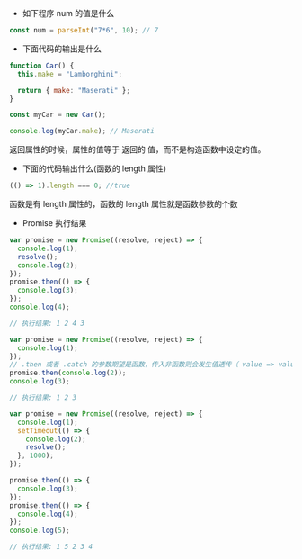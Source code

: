 - 如下程序 num 的值是什么

```js
const num = parseInt("7*6", 10); // 7
```

- 下面代码的输出是什么

```js
function Car() {
  this.make = "Lamborghini";

  return { make: "Maserati" };
}

const myCar = new Car();

console.log(myCar.make); // Maserati
```

返回属性的时候，属性的值等于 返回的 值，而不是构造函数中设定的值。

- 下面的代码输出什么(函数的 length 属性)

```js
(() => 1).length === 0; //true
```

函数是有 length 属性的，函数的 length 属性就是函数参数的个数

- Promise 执行结果

```js
var promise = new Promise((resolve, reject) => {
  console.log(1);
  resolve();
  console.log(2);
});
promise.then(() => {
  console.log(3);
});
console.log(4);

// 执行结果: 1 2 4 3

var promise = new Promise((resolve, reject) => {
  console.log(1);
});
// .then 或者 .catch 的参数期望是函数，传入非函数则会发生值透传（ value => value ）
promise.then(console.log(2));
console.log(3);

// 执行结果: 1 2 3

var promise = new Promise((resolve, reject) => {
  console.log(1);
  setTimeout(() => {
    console.log(2);
    resolve();
  }, 1000);
});

promise.then(() => {
  console.log(3);
});
promise.then(() => {
  console.log(4);
});
console.log(5);

// 执行结果: 1 5 2 3 4
```
